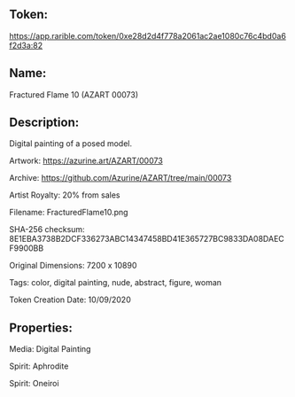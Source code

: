 ## Token:

https://app.rarible.com/token/0xe28d2d4f778a2061ac2ae1080c76c4bd0a6f2d3a:82

## Name:

Fractured Flame 10 (AZART 00073)

## Description: 

Digital painting of a posed model.

Artwork: https://azurine.art/AZART/00073

Archive: https://github.com/Azurine/AZART/tree/main/00073

Artist Royalty: 20% from sales

Filename: FracturedFlame10.png

SHA-256 checksum: 8E1EBA3738B2DCF336273ABC14347458BD41E365727BC9833DA08DAECF9900BB

Original Dimensions: 7200 x 10890

Tags: color, digital painting, nude, abstract, figure, woman 

Token Creation Date: 10/09/2020

## Properties:

Media: Digital Painting

Spirit: Aphrodite

Spirit: Oneiroi
